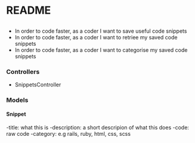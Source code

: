# README

##
- In order to code faster, as a coder I want to save useful code snippets
- In order to code faster, as a coder I want to retriee my saved code snippets
- In order to code faster, as a coder I want to categorise my saved code snippets


### Controllers

- SnippetsController

### Models
#### Snippet
-title: what this is
-description: a short descripion of what this does
-code: raw code
-category: e.g rails, ruby, html, css, scss
